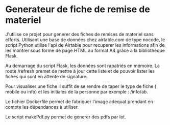 # Generateur de fiche de remise de materiel

J'utilise ce projet pour generer des fiches de remises de materiel sans efforts. Utilisant une base de données chez airtable.com de type nocode, le script Python utilise l'api de Airtable pour recuperer les informations afin de les montrer sous forme de page HTML au format A4 grâce à la bibliothèque Flask.

Au demarrage du script Flask, les données sont rapatriés en mémoire. La route /refresh premet de mettre à jour cette liste et de pouvoir lister les fiches qui sont en attente de signature.

Pour visualiser une fiche il suffit de se rendre de taper le type de fiche ( mobile ou info) et les initiales de la personne par exemple : /info/ab.

Le fichier Dockerfile permet de fabriquer l'image adequat prendant en compte les dépendances à utiliser.

Le script makePdf.py permet de generer des pdfs par lot.